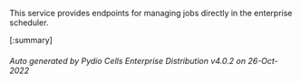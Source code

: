 






This service provides endpoints for managing jobs directly in the enterprise scheduler.

[:summary]

###### Auto generated by Pydio Cells Enterprise Distribution v4.0.2 on 26-Oct-2022
